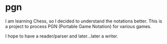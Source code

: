 # pgn

I am learning Chess, so I decided to understand the notations better.
This is a project to process PGN (Portable Game Notation) for various games.

I hope to have a reader/parser and later...later a writer.
